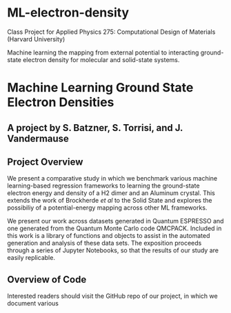 # ML-electron-density

Class Project for Applied Physics 275: Computational Design of Materials (Harvard University)

Machine learning the mapping from external potential to interacting ground-state electron density for molecular and solid-state systems. 



# Machine Learning Ground State Electron Densities
## A project by S. Batzner, S. Torrisi, and J. Vandermause

## Project Overview

We present a comparative study in which we benchmark various machine learning-based regression frameworks to learning the ground-state electron energy and density of a H2 dimer and an Aluminum crystal. This extends the work of Brockherde _et al_ to the Solid State and explores the possibiliy of a potential-energy mapping across other ML frameworks.

We present our work across datasets generated in Quantum ESPRESSO and one generated from the Quantum Monte Carlo code QMCPACK. Included in this work is a library of functions and objects to assist in the automated generation and analysis of these data sets. The exposition proceeds through a series of Jupyter Notebooks, so that the results of our study are easily replicable.


## Overview of Code

Interested readers should visit the GitHub repo of our project, in which we document various 

